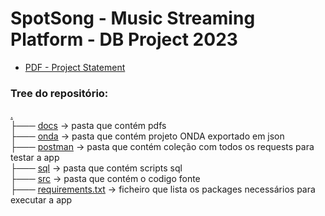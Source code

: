 # SpotSong - Music Streaming Platform - DB Project 2023

* [PDF - Project Statement](https://github.com/Sonicgus/SpotSong/blob/679e3d6edd0bb7594c60fb1a13b73a0c87909b46/docs/Statement.pdf)

### Tree do repositório:
[.](https://github.com/Sonicgus/SpotSong)<br/>
├─── [docs](https://github.com/Sonicgus/SpotSong/tree/679e3d6edd0bb7594c60fb1a13b73a0c87909b46/docs) -> pasta que contém pdfs<br/>
├─── [onda](https://github.com/Sonicgus/SpotSong/tree/679e3d6edd0bb7594c60fb1a13b73a0c87909b46/onda) -> pasta que contém projeto ONDA exportado em json<br/>
├─── [postman](https://github.com/Sonicgus/SpotSong/tree/679e3d6edd0bb7594c60fb1a13b73a0c87909b46/postman) -> pasta que contém coleção com todos os requests para testar a app<br/>
├─── [sql](https://github.com/Sonicgus/SpotSong/tree/679e3d6edd0bb7594c60fb1a13b73a0c87909b46/sql) -> pasta que contém scripts sql<br/>
├─── [src](https://github.com/Sonicgus/SpotSong/tree/679e3d6edd0bb7594c60fb1a13b73a0c87909b46/src) -> pasta que contém o codigo fonte<br/>
├─── [requirements.txt](https://github.com/Sonicgus/SpotSong/blob/679e3d6edd0bb7594c60fb1a13b73a0c87909b46/requirements.txt) -> ficheiro que lista os packages necessários para executar a app<br/>